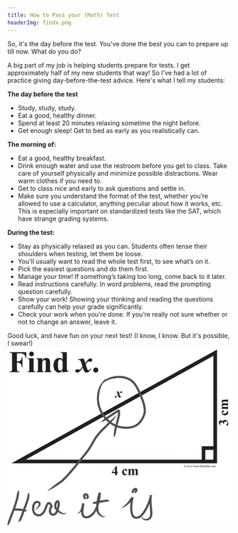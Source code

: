 ```yaml
---
title: How to Pass your (Math) Test
headerImg: findx.png	
---
```


So, it's the day before the test. You've done the best you can to prepare up till now. What do you do? 

A big part of my job is helping students prepare for tests. I get approximately half of my new students that way! So I've had a lot of practice giving day-before-the-test advice. Here's what I tell my students:  

**The day before the test**

  * Study, study, study. 
  * Eat a good, healthy dinner. 
* Spend at least 20 minutes relaxing sometime the night before. 
* Get enough sleep! Get to bed as early as you realistically can.

**The morning of:** 

* Eat a good, healthy breakfast. 
* Drink enough water and use the restroom before you get to class. Take care of yourself physically and minimize possible distractions. Wear warm clothes if you need to. 
* Get to class nice and early to ask questions and settle in. 
* Make sure you understand the format of the test, whether you’re allowed to use a calculator, anything peculiar about how it works, etc. This is especially important on standardized tests like the SAT, which have strange grading systems. 

**During the test:**
 
* Stay as physically relaxed as you can. Students often tense their shoulders when testing, let them be loose. 
* You’ll usually want to read the whole test first, to see what’s on it. 
* Pick the easiest questions and do them first. 
* Manage your time! If something’s taking too long, come back to it later. 
* Read instructions carefully. In word problems, read the prompting question carefully.
* Show your work! Showing your thinking and reading the questions carefully can help your grade significantly. 
* Check your work when you’re done. If you’re really not sure whether or not to change an answer, leave it. 

Good luck, and have fun on your next test!
(I know, I know. But it's possible, I swear!) 
![Find x](/static/img/findx.png "A joke about a test question asking the solver to find x. X has been circled. We found it!")
